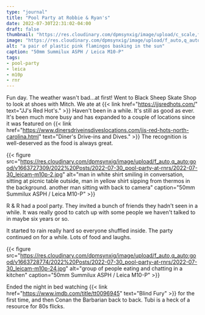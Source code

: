 ```yaml
---
type: "journal"
title: "Pool Party at Robbie & Ryan's"
date: 2022-07-30T22:31:02-04:00
draft: false
thumbnail: "https://res.cloudinary.com/dpmsynxig/image/upload/c_scale,f_auto,q_auto:good,w_740/v1663727303/2022%20Posts/2022-07-30_pool-party-at-rnrs/2022-07-30_leicam-m10p-1.jpg"
image: "https://res.cloudinary.com/dpmsynxig/image/upload/f_auto,q_auto:good/v1663727303/2022%20Posts/2022-07-30_pool-party-at-rnrs/2022-07-30_leicam-m10p-1.jpg"
alt: "a pair of plastic pink flamingos basking in the sun"
caption: "50mm Summilux ASPH / Leica M10-P"
tags:
- pool-party
- leica
- m10p
- rnr
---
```


Fun day. The weather wasn't bad...at first! Went to Black Sheep Skate Shop to look at shoes with Mitch. We ate at {{< link href="https://jjsredhots.com/" text="JJ's Red Hot's." >}} Haven't been in a while. It's still as good as ever. It's been much more busy and has expanded to a couple of locations since it was featured on {{< link href="https://www.dinersdriveinsdiveslocations.com/jjs-red-hots-north-carolina.html" text="Diner's Drive-ins and Dives." >}} The recognition is well-deserved as the food is always great.

{{< figure src="https://res.cloudinary.com/dpmsynxig/image/upload/f_auto,q_auto:good/v1663727309/2022%20Posts/2022-07-30_pool-party-at-rnrs/2022-07-30_leicam-m10p-2.jpg" alt="man in white shirt smiling in conversation, sitting at picnic table outside, man in yellow shirt sipping from thermos in the background. another man sitting with back to camera" caption="50mm Summilux ASPH / Leica M10-P" >}}

R & R had a pool party. They invited a bunch of friends they hadn't seen in a while. It was really good to catch up with some people we haven't talked to in maybe six years or so.

It started to rain really hard so everyone shuffled inside. The party continued on for a while. Lots of food and laughs.

{{< figure src="https://res.cloudinary.com/dpmsynxig/image/upload/f_auto,q_auto:good/v1663728774/2022%20Posts/2022-07-30_pool-party-at-rnrs/2022-07-30_leicam-m10p-24.jpg" alt="group of people eating and chatting in a kitchen" caption="50mm Summilux ASPH / Leica M10-P" >}}

Ended the night in bed watching {{< link href="https://www.imdb.com/title/tt0096945" text="Blind Fury" >}} for the first time, and then Conan the Barbarian back to back. Tubi is a heck of a resource for 80s flicks.
